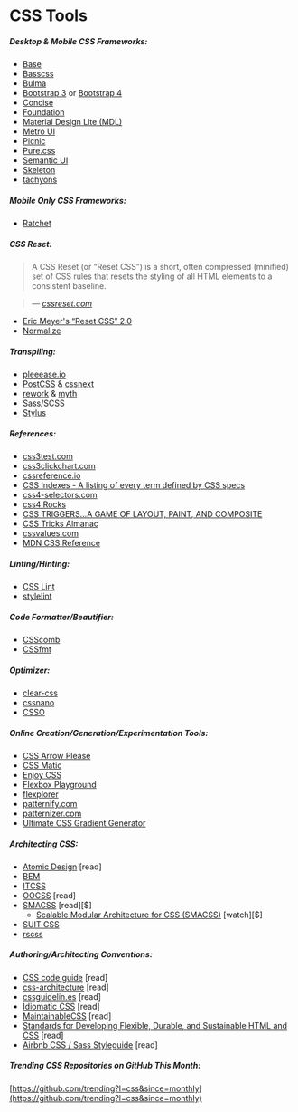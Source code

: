 # CSS Tools

##### Desktop & Mobile CSS Frameworks:

* [Base](http://getbase.org/)
* [Basscss](http://basscss.com/)
* [Bulma](http://bulma.io/)
* [Bootstrap 3](http://getbootstrap.com/components/) or [Bootstrap 4](https://v4-alpha.getbootstrap.com/)
* [Concise](http://concisecss.com/)
* [Foundation](http://foundation.zurb.com/)
* [Material Design Lite (MDL)](http://www.getmdl.io/index.html)
* [Metro UI](http://metroui.org.ua/)
* [Picnic](http://picnicss.com/)
* [Pure.css](http://purecss.io/)
* [Semantic UI](http://semantic-ui.com/)
* [Skeleton](http://getskeleton.com/)
* [tachyons](https://github.com/tachyons-css/tachyons/)

##### Mobile Only CSS Frameworks:

* [Ratchet](http://goratchet.com/)

##### CSS Reset:

> A CSS Reset (or “Reset CSS”) is a short, often compressed (minified) set of CSS rules that resets the styling of all HTML elements to a consistent baseline.

><cite>&#8212; [cssreset.com](http://cssreset.com/what-is-a-css-reset/)</cite>

* [Eric Meyer's “Reset CSS” 2.0](http://meyerweb.com/eric/tools/css/reset/)
* [Normalize](https://necolas.github.io/normalize.css/)

##### Transpiling:

* [pleeease.io](http://pleeease.io/)
* [PostCSS](https://github.com/postcss/postcss) & [cssnext](http://cssnext.io/)
* [rework](https://github.com/reworkcss/rework) & [myth](http://www.myth.io/)
* [Sass/SCSS](http://sass-lang.com/)
* [Stylus](https://github.com/stylus/stylus)

##### References:

* [css3test.com](http://css3test.com/)
* [css3clickchart.com](http://css3clickchart.com/)
* [cssreference.io](http://cssreference.io/)
* [CSS Indexes - A listing of every term defined by CSS specs](https://drafts.csswg.org/indexes/)
* [css4-selectors.com](http://css4-selectors.com/)
* [css4 Rocks](http://css4.rocks/)
* [CSS TRIGGERS...A GAME OF LAYOUT, PAINT, AND COMPOSITE](http://csstriggers.com/)
* [CSS Tricks Almanac](https://css-tricks.com/almanac/)
* [cssvalues.com](http://cssvalues.com/)
* [MDN CSS Reference](https://developer.mozilla.org/en-US/docs/Web/CSS/Reference)

##### Linting/Hinting:

* [CSS Lint](http://csslint.net/)
* [stylelint](http://stylelint.io/)

##### Code Formatter/Beautifier:

* [CSScomb](https://github.com/csscomb/csscomb.js)
* [CSSfmt](https://github.com/morishitter/cssfmt)

##### Optimizer:

* [clear-css](https://github.com/jakubpawlowicz/clean-css)
* [cssnano](http://cssnano.co/)
* [CSSO](http://css.github.io/csso/)

##### Online Creation/Generation/Experimentation Tools:

* [CSS Arrow Please](http://cssarrowplease.com/)
* [CSS Matic](http://www.cssmatic.com/)
* [Enjoy CSS](http://enjoycss.com/)
* [Flexbox Playground](https://scotch.io/demos/visual-guide-to-css3-flexbox-flexbox-playground)
* [flexplorer](http://bennettfeely.com/flexplorer/)
* [patternify.com](http://patternify.com)
* [patternizer.com](http://patternizer.com/)
* [Ultimate CSS Gradient Generator](http://www.colorzilla.com/gradient-editor/)

##### Architecting CSS:

* [Atomic Design](http://atomicdesign.bradfrost.com/) [read]
* [BEM](http://getbem.com/introduction/)
* [ITCSS](https://www.xfive.co/blog/itcss-scalable-maintainable-css-architecture/)
* [OOCSS](http://oocss.org/) [read]
* [SMACSS](https://smacss.com/) [read][$]
  * [Scalable Modular Architecture for CSS (SMACSS)](https://frontendmasters.com/courses/smacss/) [watch][$]
* [SUIT CSS](http://suitcss.github.io)
* [rscss](http://rscss.io/)

##### Authoring/Architecting Conventions:

* [CSS code guide](http://codeguide.co/#css) [read]
* [css-architecture](https://github.com/jareware/css-architecture) [read]
* [cssguidelin.es](http://cssguidelin.es/) [read]
* [Idiomatic CSS](https://github.com/necolas/idiomatic-css) [read]
* [MaintainableCSS](http://maintainablecss.com/) [read]
* [Standards for Developing Flexible, Durable, and Sustainable HTML and CSS](http://mdo.github.io/code-guide/) [read]
* [Airbnb CSS / Sass Styleguide](https://github.com/airbnb/css) [read]

##### Trending CSS Repositories on GitHub This Month:

[https://github.com/trending?l=css&since=monthly](https://github.com/trending?l=css&since=monthly)



































 






